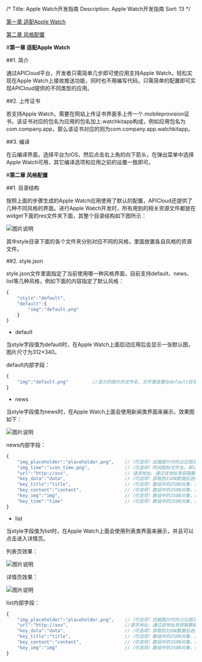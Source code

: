 /*
Title: Apple Watch开发指南
Description: Apple Watch开发指南
Sort: 13
*/


[第一章 适配Apple Watch](#1)

[第二章 风格配置](#2)


#**第一章 适配Apple Watch**<div id="1"></div>

##1. 简介

通过APICloud平台，开发者只需简单几步即可使应用支持Apple Watch，轻松实现在Apple Watch上接收推送功能，同时也不用编写代码，只需简单的配置即可实现APICloud提供的不同类型的应用。

##2. 上传证书

若支持Apple Watch，需要在网站上传证书界面多上传一个.mobileprovision证书，该证书对应的包名为应用的包名加上.watchkitapp构成，例如应用包名为com.company.app，那么该证书对应的则为com.company.app.watchkitapp。

##3. 编译

在云编译界面，选择平台为iOS，然后点击右上角的向下箭头，在弹出菜单中选择Apple Watch可用，其它编译选项和应用之前的设置一致即可。


#**第二章 风格配置**<div id="2"></div>

##1. 目录结构

按照上面的步骤生成的Apple Watch应用使用了默认的配置，APICloud还提供了几种不同风格的界面。进行Apple Watch开发时，所有用到的相关资源文件都放在widget下面的res文件夹下面，其整个目录结构如下图所示：

![图片说明](/img/docImage/watch_dir.png)

其中style目录下面的各个文件夹分别对应不同的风格，里面放置各自风格的资源文件。

##2. style.json

style.json文件里面指定了当前使用哪一种风格界面，目前支持default、news、list等几种风格，例如下面的内容指定了默认风格：

```js
{
    "style":"default",
    "default":{
        "img":"default.png"
    }
}
```

- default

当style字段值为default时，在Apple Watch上面启动应用后会显示一张默认图，图片尺寸为312*340。

default内部字段：

```js
{
	"img":"default.png"			//显示的图片的文件名，文件需放置在default目录下面，默认为default.png
}
```

- news

当style字段值为news时，在Apple Watch上面会使用新闻类界面来展示。效果图如下：

![图片说明](/img/docImage/watch_news.PNG)

news内部字段：

```js
{
	"img_placeholder":"placeholder.png",	//（可选项）加载图片时的占位图文件名，默认为placeholder.png，尺寸为312*290
	"img_time":"icon_time.png",				//（可选项）时间图标文件名，默认为icon_time.png，尺寸为30*30
	"url":"http://xxx",						// 请求地址，通过该地址来获取数据
	"key_data":"data",						//（可选项）获取到JSON数据后进行解析，通过该字段获取列表数据，该字段对应的数据需为JSON数组，字段名默认为data
	"key_title":"title",					//（可选项）数组中的JSON对象，通过该字段获取标题，字段名默认为title
	"key_content":"content",				//（可选项）数组中的JSON对象，通过该字段获取内容，字段名默认为content
	"key_img":"img",						//（可选项）数组中的JSON对象，通过该字段获取图片，字段名默认为img
	"key_time":"time"						//（可选项）数组中的JSON对象，通过该字段获取时间，字段名默认为time
}
```

- list

当style字段值为list时，在Apple Watch上面会使用列表类界面来展示，并且可以点击进入详情页。

列表页效果：

![图片说明](/img/docImage/watch_list.PNG) 

详情页效果：   

![图片说明](/img/docImage/watch_list_detail.PNG)



list内部字段：

```js
{
	"img_placeholder":"placeholder.png",	//（可选项）加载图片时的占位图文件名，默认为placeholder.png，尺寸为312*166
	"url":"http://xxx",						//请求地址，通过该地址来获取数据
	"key_data":"data",						//（可选项）获取到JSON数据后进行解析，通过该字段获取列表数据，该字段对应的数据需为JSON数组，字段名默认为data
	"key_title":"title",					//（可选项）数组中的JSON对象，通过该字段获取标题，字段名默认为title
	"key_content":"content",				//（可选项）数组中的JSON对象，通过该字段获取内容，字段名默认为content
	"key_img":"img"							//（可选项）数组中的JSON对象，通过该字段获取图片，字段名默认为img
}
```